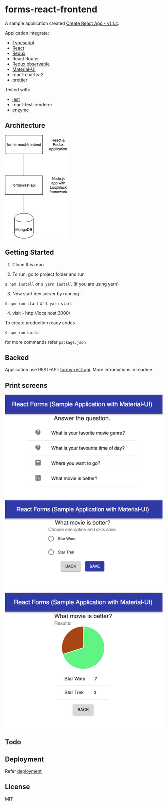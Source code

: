 # forms-react-frontend

A sample application created [Create React App - v1.1.4](https://github.com/facebookincubator/create-react-app).

Application integrate:

* [Typescript](https://www.typescriptlang.org/)
* [React](https://reactjs.org/)
* [Redux](https://redux.js.org/)
* React Router
* [Redux observable](https://redux-observable.js.org/)
* [Material-UI](https://material-ui.com/)
* react-chartjs-2
* prettier

Tested with:

* [jest](https://jestjs.io/)
* react-test-renderer
* [enzyme](https://airbnb.io/enzyme/)

## Architecture

![Forms applications architecture](https://github.com/mf256/forms-rest-api/blob/master/doc/forms-architecture.png)

## Getting Started

1. Clone this repo

2. To run, go to project folder and run

`$ npm install`
or
`$ yarn install` (if you are using yarn)

3. Now start dev server by running -

`$ npm run start`
or
`$ yarn start`

4. visit - http://localhost:3000/

To create production ready codes -

`$ npm run build`

for more commands refer `package.json`


## Backed

Application use REST-API: [forms-rest-api](https://github.com/mf256/forms-rest-api). More infromations in readme. 

## Print screens

![Screen 1](/doc/screen1.png)
![Screen 2](/doc/screen2.png)
![Screen 3](/doc/screen3.png)


## Todo


## Deployment

Refer [deployment](https://github.com/facebook/create-react-app/blob/master/packages/react-scripts/template/README.md#deployment)

## License

MIT

